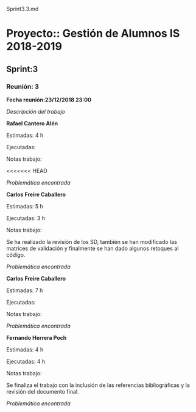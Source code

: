 
Sprint3.3.md

# Proyecto:: **Gestión de Alumnos IS 2018-2019**
 
## Sprint:3

### Reunión: 3


**Fecha reunión:23/12/2018 23:00**


_Descripción del trabajo_

**Rafael Cantero Alén**

Estimadas: 4 h

Ejecutadas: 

Notas trabajo:


<<<<<<< HEAD

_Problemática encontrada_



**Carlos Freire Caballero**

Estimadas: 5 h

Ejecutadas: 3 h

Notas trabajo:

Se ha realizado la revisión de los SD, también se han modificado las matrices de validación y finalmente se han dado algunos retoques al código.

_Problemática encontrada_


**Carlos Freire Caballero**

Estimadas: 7 h

Ejecutadas: 

Notas trabajo:


_Problemática encontrada_


**Fernando Herrera Poch**

Estimadas: 4 h

Ejecutadas: 4 h

Notas trabajo:

Se finaliza el trabajo con la inclusión de las referencias bibliográficas y la revisión del documento final.


_Problemática encontrada_


